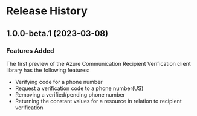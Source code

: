 # Release History

## 1.0.0-beta.1 (2023-03-08)

### Features Added
The first preview of the Azure Communication Recipient Verification client library has the following features:

- Verifying code for a phone number
- Request a verification code to a phone number(US)
- Removing a verified/pending phone number
- Returning the constant values for a resource in relation to recipient verification
